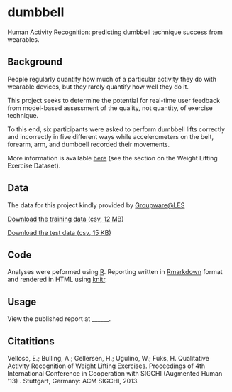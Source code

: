 # dumbbell
Human Activity Recognition: predicting dumbbell technique success from wearables.

## Background
People regularly quantify how much of a particular activity they do with wearable devices, but they rarely quantify how well they do it. 

This project seeks to determine the potential for real-time user feedback from model-based assessment of the quality, not quantity, of exercise technique.

To this end, six participants were asked to perform dumbbell lifts correctly and incorrectly in five different ways while accelerometers on the belt, forearm, arm, and dumbbell recorded their movements.

More information is available [here](http://groupware.les.inf.puc-rio.br/har) (see the section on the Weight Lifting Exercise Dataset).

## Data

The data for this project kindly provided by [Groupware@LES](http://groupware.les.inf.puc-rio.br)

[Download the training data (csv, 12 MB)](https://d396qusza40orc.cloudfront.net/predmachlearn/pml-training.csv)

[Download the test data (csv, 15 KB)](https://d396qusza40orc.cloudfront.net/predmachlearn/pml-testing.csv)

## Code

Analyses were peformed using [R](https://www.r-project.org). Reporting written in [Rmarkdown](http://Rmarkdown.rstudio.com) format and rendered in HTML using [knitr](https://cran.r-project.org/web/packages/knitr/index.html).

## Usage

View the published report at ______.

## Citatitions

Velloso, E.; Bulling, A.; Gellersen, H.; Ugulino, W.; Fuks, H. Qualitative Activity Recognition of Weight Lifting Exercises. Proceedings of 4th International Conference in Cooperation with SIGCHI (Augmented Human '13) . Stuttgart, Germany: ACM SIGCHI, 2013.
